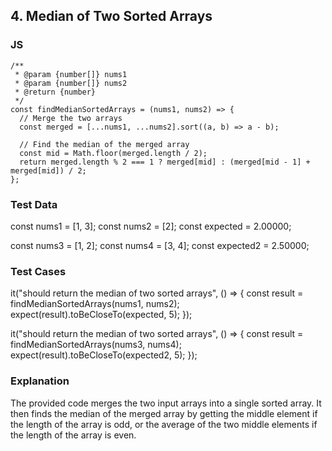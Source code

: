 ## 4. Median of Two Sorted Arrays
### JS
```
/**
 * @param {number[]} nums1
 * @param {number[]} nums2
 * @return {number}
 */
const findMedianSortedArrays = (nums1, nums2) => {
  // Merge the two arrays
  const merged = [...nums1, ...nums2].sort((a, b) => a - b);

  // Find the median of the merged array
  const mid = Math.floor(merged.length / 2);
  return merged.length % 2 === 1 ? merged[mid] : (merged[mid - 1] + merged[mid]) / 2;
};
```

### Test Data
const nums1 = [1, 3];
const nums2 = [2];
const expected = 2.00000;

const nums3 = [1, 2];
const nums4 = [3, 4];
const expected2 = 2.50000;

### Test Cases
it("should return the median of two sorted arrays", () => {
  const result = findMedianSortedArrays(nums1, nums2);
  expect(result).toBeCloseTo(expected, 5);
});

it("should return the median of two sorted arrays", () => {
  const result = findMedianSortedArrays(nums3, nums4);
  expect(result).toBeCloseTo(expected2, 5);
});

### Explanation
The provided code merges the two input arrays into a single sorted array. 
It then finds the median of the merged array by getting the middle element if the length of the array is odd,
or the average of the two middle elements if the length of the array is even.


